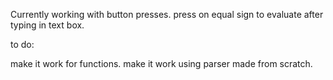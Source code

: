 Currently working with button presses. 
press on equal sign to evaluate after typing in text box.



to do: 

make it work for functions.
make it work using parser made from scratch.
